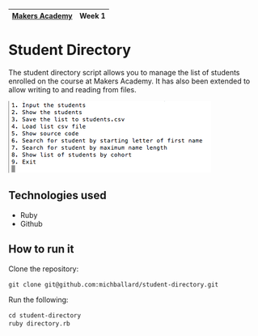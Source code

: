 | [Makers Academy](http://www.makersacademy.com) | Week 1 |
| ------ | ------ |

Student Directory
=================

The student directory script allows you to manage the list of students enrolled on the course at Makers Academy. It has also been extended to allow writing to and reading from files.

![Screenshot](/images/screenshot.png)

Technologies used
-----------------
- Ruby
- Github

How to run it
-------------
Clone the repository:
```shell
git clone git@github.com:michballard/student-directory.git
```

Run the following:
```shell
cd student-directory
ruby directory.rb
```
